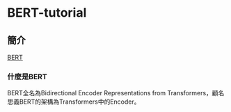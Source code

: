 # BERT-tutorial
## 簡介
[BERT](https://github.com/google-research/bert)
### 什麼是BERT
BERT全名為Bidirectional Encoder Representations from Transformers，顧名思義BERT的架構為Transformers中的Encoder。
